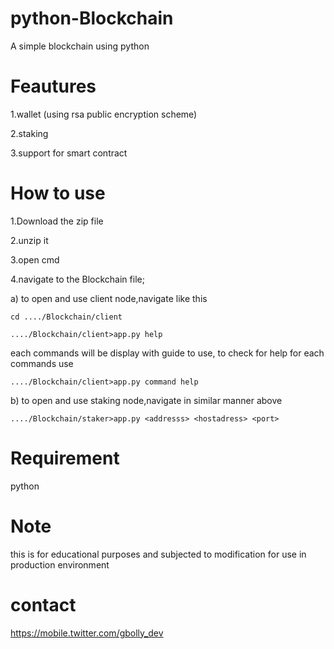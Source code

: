 # python-Blockchain
A simple blockchain using python

# Feautures
1.wallet (using rsa public encryption scheme)

2.staking

3.support for smart contract

# How to use
1.Download the zip file

2.unzip it

3.open cmd

4.navigate to the Blockchain file;

   a) to open and use client node,navigate like this
   
    cd ..../Blockchain/client
   
    ..../Blockchain/client>app.py help
    
   each commands will be display with guide to use,
   to check for help for each commands use
   
    ..../Blockchain/client>app.py command help
   
   b) to open and use staking node,navigate in similar manner above
   
    ..../Blockchain/staker>app.py <addresss> <hostadress> <port>
   
# Requirement

python

# Note
this is for educational purposes and subjected to modification for use in
production environment

# contact
https://mobile.twitter.com/gbolly_dev
